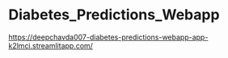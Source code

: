 # Diabetes_Predictions_Webapp
https://deepchavda007-diabetes-predictions-webapp-app-k2lmci.streamlitapp.com/
